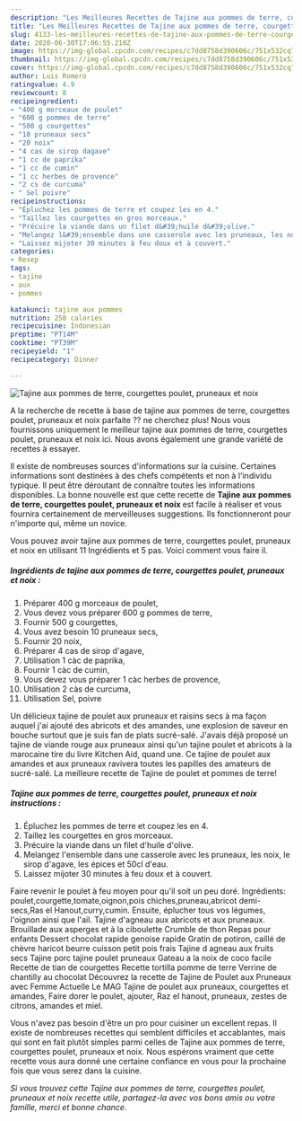 ```yaml
---
description: "Les Meilleures Recettes de Tajine aux pommes de terre, courgettes poulet, pruneaux et noix"
title: "Les Meilleures Recettes de Tajine aux pommes de terre, courgettes poulet, pruneaux et noix"
slug: 4133-les-meilleures-recettes-de-tajine-aux-pommes-de-terre-courgettes-poulet-pruneaux-et-noix
date: 2020-06-30T17:06:55.210Z
image: https://img-global.cpcdn.com/recipes/c7dd8758d390606c/751x532cq70/tajine-aux-pommes-de-terre-courgettes-poulet-pruneaux-et-noix-photo-principale-de-la-recette.jpg
thumbnail: https://img-global.cpcdn.com/recipes/c7dd8758d390606c/751x532cq70/tajine-aux-pommes-de-terre-courgettes-poulet-pruneaux-et-noix-photo-principale-de-la-recette.jpg
cover: https://img-global.cpcdn.com/recipes/c7dd8758d390606c/751x532cq70/tajine-aux-pommes-de-terre-courgettes-poulet-pruneaux-et-noix-photo-principale-de-la-recette.jpg
author: Luis Romero
ratingvalue: 4.9
reviewcount: 8
recipeingredient:
- "400 g morceaux de poulet"
- "600 g pommes de terre"
- "500 g courgettes"
- "10 pruneaux secs"
- "20 noix"
- "4 cas de sirop dagave"
- "1 cc de paprika"
- "1 cc de cumin"
- "1 cc herbes de provence"
- "2 cs de curcuma"
- " Sel poivre"
recipeinstructions:
- "Épluchez les pommes de terre et coupez les en 4."
- "Taillez les courgettes en gros morceaux."
- "Précuire la viande dans un filet d&#39;huile d&#39;olive."
- "Melangez l&#39;ensemble dans une casserole avec les pruneaux, les noix, le sirop d&#39;agave, les épices et 50cl d&#39;eau."
- "Laissez mijoter 30 minutes à feu doux et à couvert."
categories:
- Resep
tags:
- tajine
- aux
- pommes

katakunci: tajine aux pommes 
nutrition: 258 calories
recipecuisine: Indonesian
preptime: "PT14M"
cooktime: "PT39M"
recipeyield: "1"
recipecategory: Dinner

---
```



![Tajine aux pommes de terre, courgettes poulet, pruneaux et noix](https://img-global.cpcdn.com/recipes/c7dd8758d390606c/751x532cq70/tajine-aux-pommes-de-terre-courgettes-poulet-pruneaux-et-noix-photo-principale-de-la-recette.jpg)

A la recherche de recette à base de tajine aux pommes de terre, courgettes poulet, pruneaux et noix parfaite ?? ne cherchez plus! Nous vous fournissons uniquement le meilleur tajine aux pommes de terre, courgettes poulet, pruneaux et noix ici. Nous avons également une grande variété de recettes à essayer.

Il existe de nombreuses sources d'informations sur la cuisine. Certaines informations sont destinées à des chefs compétents et non à l'individu typique. Il peut être déroutant de connaître toutes les informations disponibles. La bonne nouvelle est que cette recette de <strong> Tajine aux pommes de terre, courgettes poulet, pruneaux et noix </strong> est facile à réaliser et vous fournira certainement de merveilleuses suggestions. Ils fonctionneront pour n'importe qui, même un novice.

<!--inarticleads1-->

Vous pouvez avoir tajine aux pommes de terre, courgettes poulet, pruneaux et noix en utilisant 11 Ingrédients et 5 pas. Voici comment vous faire il.

##### Ingrédients de tajine aux pommes de terre, courgettes poulet, pruneaux et noix :

1. Préparer 400 g morceaux de poulet,
1. Vous devez vous préparer 600 g pommes de terre,
1. Fournir 500 g courgettes,
1. Vous avez besoin 10 pruneaux secs,
1. Fournir 20 noix,
1. Préparer 4 cas de sirop d&#39;agave,
1. Utilisation 1 càc de paprika,
1. Fournir 1 càc de cumin,
1. Vous devez vous préparer 1 càc herbes de provence,
1. Utilisation 2 càs de curcuma,
1. Utilisation  Sel, poivre


Un délicieux tajine de poulet aux pruneaux et raisins secs à ma façon auquel j&#39;ai ajouté des abricots et des amandes, une explosion de saveur en bouche surtout que je suis fan de plats sucré-salé. J&#39;avais déjà proposé un tajine de viande rouge aux pruneaux ainsi qu&#39;un tajine poulet et abricots à la marocaine tire du livre Kitchen Aid, quand une. Ce tajine de poulet aux amandes et aux pruneaux ravivera toutes les papilles des amateurs de sucré-salé. La meilleure recette de Tajine de poulet et pommes de terre! 

<!--inarticleads2-->

##### Tajine aux pommes de terre, courgettes poulet, pruneaux et noix instructions :

1. Épluchez les pommes de terre et coupez les en 4.
1. Taillez les courgettes en gros morceaux.
1. Précuire la viande dans un filet d&#39;huile d&#39;olive.
1. Melangez l&#39;ensemble dans une casserole avec les pruneaux, les noix, le sirop d&#39;agave, les épices et 50cl d&#39;eau.
1. Laissez mijoter 30 minutes à feu doux et à couvert.


Faire revenir le poulet à feu moyen pour qu&#39;il soit un peu doré. Ingrédients: poulet,courgette,tomate,oignon,pois chiches,pruneau,abricot demi-secs,Ras el Hanout,curry,cumin. Ensuite, éplucher tous vos légumes, l&#39;oignon ainsi que l&#39;ail. Tajine d&#39;agneau aux abricots et aux pruneaux. Brouillade aux asperges et à la ciboulette Crumble de thon Repas pour enfants Dessert chocolat rapide genoise rapide Gratin de potiron, caillé de chèvre haricot beurre cuisson petit pois frais Tajine d agneau aux fruits secs Tajine porc tajine poulet pruneaux Gateau a la noix de coco facile Recette de tian de courgettes Recette tortilla pomme de terre Verrine de chantilly au chocolat Découvrez la recette de Tajine de Poulet aux Pruneaux avec Femme Actuelle Le MAG Tajine de poulet aux pruneaux, courgettes et amandes, Faire dorer le poulet, ajouter, Raz el hanout, pruneaux, zestes de citrons, amandes et miel. 

<!--inarticleads1-->

<p>
Vous n'avez pas besoin d'être un pro pour cuisiner un excellent repas. Il existe de nombreuses recettes qui semblent difficiles et accablantes, mais qui sont en fait plutôt simples parmi celles de Tajine aux pommes de terre, courgettes poulet, pruneaux et noix. Nous espérons vraiment que cette recette vous aura donné une certaine confiance en vous pour la prochaine fois que vous serez dans la cuisine.
</p>

<p>
<i>Si vous trouvez cette Tajine aux pommes de terre, courgettes poulet, pruneaux et noix recette utile, partagez-la avec vos bons amis ou votre famille, merci et bonne chance.</i>
</p>
